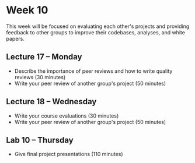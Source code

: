 # Week 10
This week will be focused on evaluating each other's projects and providing feedback to other groups to improve their codebases, analyses, and white papers.

## Lecture 17 – Monday
- Describe the importance of peer reviews and how to write quality reviews (30 minutes)
- Write your peer review of another group's project (50 minutes)

## Lecture 18 – Wednesday
- Write your course evaluations (30 minutes)
- Write your peer review of another group's project (50 minutes)

## Lab 10 – Thursday
- Give final project presentations (110 minutes)
